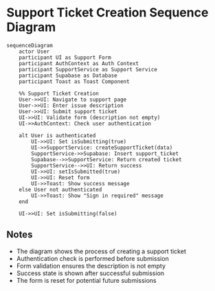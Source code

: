 
# Support Ticket Creation Sequence Diagram

```mermaid
sequenceDiagram
    actor User
    participant UI as Support Form
    participant AuthContext as Auth Context
    participant SupportService as Support Service
    participant Supabase as Database
    participant Toast as Toast Component

    %% Support Ticket Creation
    User->>UI: Navigate to support page
    User->>UI: Enter issue description
    User->>UI: Submit support ticket
    UI->>UI: Validate form (description not empty)
    UI->>AuthContext: Check user authentication
    
    alt User is authenticated
        UI->>UI: Set isSubmitting(true)
        UI->>SupportService: createSupportTicket(data)
        SupportService->>Supabase: Insert support_ticket
        Supabase-->>SupportService: Return created ticket
        SupportService-->>UI: Return success
        UI->>UI: setIsSubmitted(true)
        UI->>UI: Reset form
        UI->>Toast: Show success message
    else User not authenticated
        UI->>Toast: Show "Sign in required" message
    end
    
    UI->>UI: Set isSubmitting(false)
```

## Notes
- The diagram shows the process of creating a support ticket
- Authentication check is performed before submission
- Form validation ensures the description is not empty
- Success state is shown after successful submission
- The form is reset for potential future submissions
